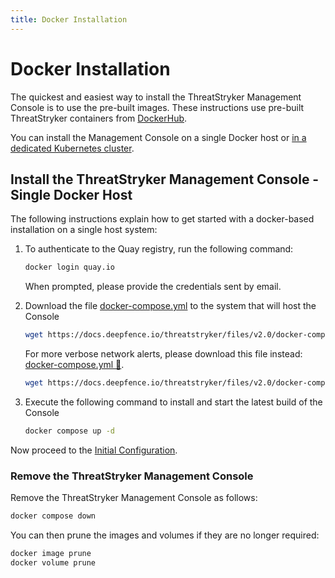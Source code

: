 ```yaml
---
title: Docker Installation
---
```


# Docker Installation

The quickest and easiest way to install the ThreatStryker Management Console is to use the pre-built images.  These instructions use pre-built ThreatStryker containers from [DockerHub](https://hub.docker.com/u/deepfenceio).

You can install the Management Console on a single Docker host or [in a dedicated Kubernetes cluster](kubernetes).

## Install the ThreatStryker Management Console - Single Docker Host

The following instructions explain how to get started with a docker-based installation on a single host system:

1. To authenticate to the Quay registry, run the following command:

    ```bash
    docker login quay.io
    ```

    When prompted, please provide the credentials sent by email.

2. Download the file [docker-compose.yml](https://docs.deepfence.io/threatstryker/files/v2.0/docker-compose.yml) to the system that will host the Console

    ```bash
    wget https://docs.deepfence.io/threatstryker/files/v2.0/docker-compose.yml
    ```

   For more verbose network alerts, please download this file instead: [docker-compose.yml 🔗](https://docs.deepfence.io/threatstryker/files/v2.0/docker-compose-poc.yml).

    ```bash
    wget https://docs.deepfence.io/threatstryker/files/v2.0/docker-compose-poc.yml -O docker-compose.yml
    ```

3. Execute the following command to install and start the latest build of the Console

    ```bash
    docker compose up -d
    ```

Now proceed to the [Initial Configuration](initial-configuration).

### Remove the ThreatStryker Management Console

Remove the ThreatStryker Management Console as follows:

```bash
docker compose down
```

You can then prune the images and volumes if they are no longer required:

```bash
docker image prune
docker volume prune
```
